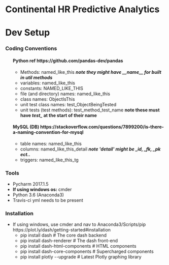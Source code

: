 <!DOCTYPE html>
<html lang="en">
<head>
    <meta charset="UTF-8">
    
</head>
<body>
<h1>Continental HR Predictive Analytics

<h1>Dev Setup</h1>
<h3>Coding Conventions</h3>
<ul>
    <h4>Python ref <a>https://github.com/pandas-dev/pandas</a></h4>
    <ul>
        <li>Methods: named_like_this <b><i>note they might have __name__ for built in util methods</i></b>
        <li>variables: named_like_this
        <li>constants: NAMED_LIKE_THIS
        <li>file (and directory) names: named_like_this
        <li>class names: ObjectIsThis</li>
        <li>unit test class names: test_ObjectBeingTested
        <li>unit tests (test methods): test_method_test_name <b>note these must have <i>test_</i> at the start of their name</b>
    </ul>
    <h4>MySQL (DB) <a>https://stackoverflow.com/questions/7899200/is-there-a-naming-convention-for-mysql</a></h4>
        <ul>
        <li>table names: named_like_this
        <li>columns: named_like_this_detail <b><i>note 'detail' might be _id, _fk, _pk ect..</i></b>
        <li>triggers: named_like_this_tg
    </ul>
</ul>
<h3>Tools</h3>
<ul>
    <li>Pycharm 2017.1.5</li>
    <li><b>If using windows os: </b> cmder</li>
    <li>Python 3.6 (Anaconda3)</li>
    <li>Travis-ci yml needs to be present</li>
</ul>

<h3>Installation</h3>
<ul>
    <li>
        If using windows, use cmder and nav to Anaconda3/Scripts/pip
        <a>https://plot.ly/dash/getting-started#installation</a>
        <ul>
        <li>
        pip install dash  # The core dash backend
        <li>
        pip install dash-renderer # The dash front-end
        <li>
        pip install dash-html-components # HTML components
        <li>
        pip install dash-core-components  # Supercharged components
        <li>
        pip install plotly --upgrade  # Latest Plotly graphing library
    </li>
</ul>

</body>
</html>
